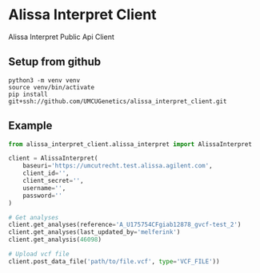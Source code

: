 # Alissa Interpret Client
Alissa Interpret Public Api Client

## Setup from github
```
python3 -m venv venv
source venv/bin/activate
pip install git+ssh://github.com/UMCUGenetics/alissa_interpret_client.git
```

## Example
```python
from alissa_interpret_client.alissa_interpret import AlissaInterpret

client = AlissaInterpret(
    baseuri='https://umcutrecht.test.alissa.agilent.com',
    client_id='',
    client_secret='',
    username='',
    password=''
)

# Get analyses
client.get_analyses(reference='A_U175754CFgiab12878_gvcf-test_2')
client.get_analyses(last_updated_by='melferink')
client.get_analysis(46098)

# Upload vcf file
client.post_data_file('path/to/file.vcf', type='VCF_FILE'))
```